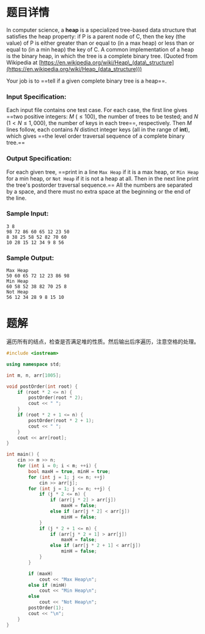 # 题目详情
In computer science, a **heap** is a specialized tree-based data structure that satisfies the heap property: if P is a parent node of C, then the key (the value) of P is either greater than or equal to (in a max heap) or less than or equal to (in a min heap) the key of C. A common implementation of a heap is the binary heap, in which the tree is a complete binary tree. (Quoted from Wikipedia at [https://en.wikipedia.org/wiki/Heap\_(data\_structure](https://en.wikipedia.org/wiki/Heap_(data_structure)))

Your job is to ==tell if a given complete binary tree is a heap==.

### Input Specification:

Each input file contains one test case. For each case, the first line gives ==two positive integers: $M$ ($≤ 100$), the number of trees to be tested; and $N$ ($1 < N \le 1,000$), the number of keys in each tree==, respectively. Then $M$ lines follow, each contains $N$ distinct integer keys (all in the range of **int**), which gives ==the level order traversal sequence of a complete binary tree.==

### Output Specification:

For each given tree, ==print in a line `Max Heap` if it is a max heap, or `Min Heap` for a min heap, or `Not Heap` if it is not a heap at all. Then in the next line print the tree's postorder traversal sequence.== All the numbers are separated by a space, and there must no extra space at the beginning or the end of the line.

### Sample Input:

    3 8
    98 72 86 60 65 12 23 50
    8 38 25 58 52 82 70 60
    10 28 15 12 34 9 8 56


### Sample Output:

    Max Heap
    50 60 65 72 12 23 86 98
    Min Heap
    60 58 52 38 82 70 25 8
    Not Heap
    56 12 34 28 9 8 15 10
# 题解

遍历所有的结点，检查是否满足堆的性质。然后输出后序遍历，注意空格的处理。

```cpp
#include <iostream>

using namespace std;

int m, n, arr[1005];

void postOrder(int root) {
    if (root * 2 <= n) {
        postOrder(root * 2);
        cout << " ";
    }
    if (root * 2 + 1 <= n) {
        postOrder(root * 2 + 1);
        cout << " ";
    }
    cout << arr[root];
}

int main() {
    cin >> m >> n;
    for (int i = 0; i < m; ++i) {
        bool maxH = true, minH = true;
        for (int j = 1; j <= n; ++j)
            cin >> arr[j];
        for (int j = 1; j <= n; ++j) {
            if (j * 2 <= n) {
                if (arr[j * 2] > arr[j])
                    maxH = false;
                else if (arr[j * 2] < arr[j])
                    minH = false;
            }
            if (j * 2 + 1 <= n) {
                if (arr[j * 2 + 1] > arr[j])
                    maxH = false;
                else if (arr[j * 2 + 1] < arr[j])
                    minH = false;
            }
        }

        if (maxH)
            cout << "Max Heap\n";
        else if (minH)
            cout << "Min Heap\n";
        else
            cout << "Not Heap\n";
        postOrder(1);
        cout << "\n";
    }
}
```

